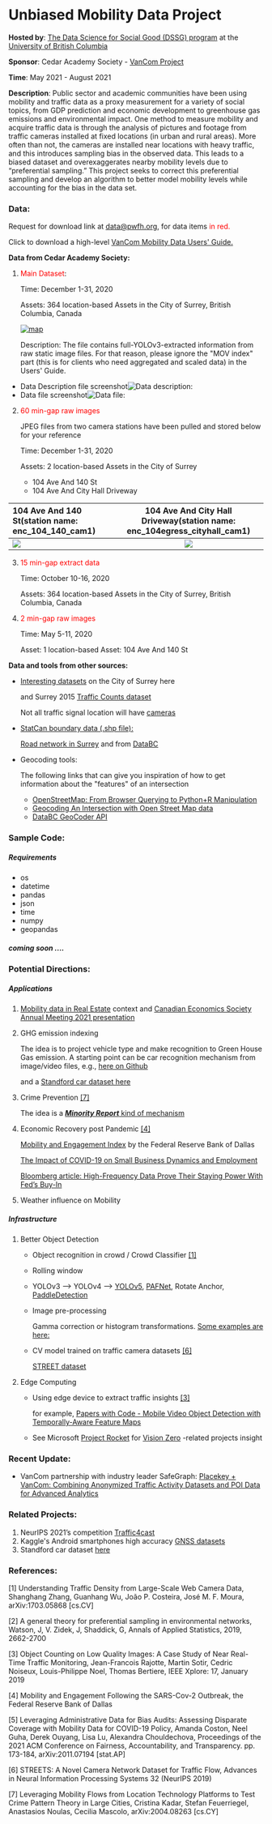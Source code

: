 # Unbiased Mobility Data Project

**Hosted by**: [The Data Science for Social Good (DSSG) program](https://dsi.ubc.ca/data-science-social-good#projects) at the [University of British Columbia](https://www.ubc.ca/)

**Sponsor**: Cedar Academy Society - [VanCom Project](https://data.pwfh.org/)

**Time**: May 2021 - August 2021

**Description**: Public sector and academic communities have been using mobility and traffic data as a proxy measurement for a variety of social topics, from GDP prediction and economic development to greenhouse gas emissions and environmental impact. One method to measure mobility and acquire traffic data is through the analysis of pictures and footage from traffic cameras installed at fixed locations (in urban and rural areas). More often than not, the cameras are installed near locations with heavy traffic, and this introduces sampling bias in the observed data. This leads to a biased dataset and overexaggerates nearby mobility levels due to “preferential sampling.” This project seeks to correct this preferential sampling and develop an algorithm to better model mobility levels while accounting for the bias in the data set.



### Data:
Request for download link at <ins> data@pwfh.org</ins>, for data items <span style="color: red"> in red.</span>

Click to download a high-level [VanCom Mobility Data Users' Guide.](https://5rv1kcdhjldl7wjmwwrxqd.s3-us-west-2.amazonaws.com/VanCom_Mobility_Data_User's_Guide_1.2.pdf)

**Data from Cedar Academy Society:**
1. <span style="color: red">Main Dataset</span>: 
   
   Time: December 1-31, 2020
   
   Assets: 364 location-based Assets in the City of Surrey, British Columbia, Canada
   
   [![map](pic1.png)](https://api.mapbox.com/styles/v1/scotthughes/ckq7op9qz5zom17pj0pcv2y83.html?fresh=true&access_token=pk.eyJ1Ijoic2NvdHRodWdoZXMiLCJhIjoiY2p3bWg5OTc5MGJ0NzRha2VlbXFtOTZheSJ9.c4EyzyAn28dXg3HujMoarg#10.01/49.112/-122.7691)

   Description: The file contains full-YOLOv3-extracted information from raw static image files. For that reason, please ignore the "MOV index" part (this is for clients who need aggregated and scaled data) in the Users' Guide. 

  * Data Description file screenshot![Data description:](pic2.png)
  * Data file screenshot![Data file:](pic3.png)


2. <span style="color: red">60 min-gap raw images</span>
   
   JPEG files from two camera stations have been pulled and stored below for your reference
   
   Time: December 1-31, 2020
   
   Assets: 2 location-based Assets in the City of Surrey
      * 104 Ave And 140 St
      * 104 Ave And City Hall Driveway


| 104 Ave And 140 St(station name: enc_104_140_cam1)| 104 Ave And City Hall Driveway(station name: enc_104egress_cityhall_cam1) |
| :---         |     :---:      |
| ![](pic4.png)   | ![](pic5.png)     | 

3. <span style="color: red"> 15 min-gap extract data </span>

   Time: October 10-16, 2020
   
   Assets: 364 location-based Assets in the City of Surrey, British Columbia, Canada

4. <span style="color: red"> 2 min-gap raw images</span>

   Time: May 5-11, 2020
   
   Asset: 1 location-based Asset: 104 Ave And 140 St

**Data and tools from other sources:**
* [Interesting datasets](https://data.surrey.ca/dataset) on the City of Surrey here 
  
  and Surrey 2015 [Traffic Counts dataset](https://data.surrey.ca/dataset/traffic-counts-2015)

  Not all traffic signal location will have [cameras](https://data.surrey.ca/dataset/traffic-signals)

* [StatCan boundary data (.shp file):](https://www12.statcan.gc.ca/census-recensement/2011/geo/bound-limit/bound-limit-eng.cfm)
  
  [Road network in Surrey](https://data.surrey.ca/dataset?q=road&sort=score+desc%2C+metadata_modified+desc) and from [DataBC](https://catalogue.data.gov.bc.ca/dataset?q=road)
  
* Geocoding tools:

  The following links that can give you inspiration of how to get information about the "features" of an intersection
  
  * [OpenStreetMap: From Browser Querying to Python+R Manipulation](https://towardsdatascience.com/openstreetmap-from-browser-querying-to-python-r-manipulation-c8e4504ad709)
  * [Geocoding An Intersection with Open Street Map data](https://www.r-bloggers.com/2020/08/geocoding-an-intersection-with-open-street-map-data/)
  * [DataBC GeoCoder API](https://www2.gov.bc.ca/gov/content/data/geographic-data-services/location-services/geocoder)


### Sample Code:
##### Requirements
* os
* datetime
* pandas
* json
* time
* numpy
* geopandas
##### coming soon ....

### Potential Directions:
##### Applications
1. [Mobility data in Real Estate](https://papers.ssrn.com/sol3/papers.cfm?abstract_id=3770895) context
and [Canadian Economics Society Annual Meeting 2021 presentation](https://cea2021.exordo.com/programme/presentation/631)

2. GHG emission indexing

   The idea is to project vehicle type and make recognition to Green House Gas emission. A starting point can be car recognition mechanism from image/video files, e.g., [here on Github](https://github.com/foamliu/Car-Recognition)

    and a [Standford car dataset here](http://ai.stanford.edu/~jkrause/cars/car_dataset.html)

3. Crime Prevention [[7]](#7)

   The idea is a [**_Minority Report_** kind of mechanism](https://ojs.aaai.org//index.php/ICWSM/article/view/7304)

4. Economic Recovery post Pandemic [[4]](#4)
    
    [Mobility and Engagement Index](https://www.dallasfed.org/research/mei) by the Federal Reserve Bank of Dallas
   
    [The Impact of COVID-19 on Small Business Dynamics and Employment](http://www.andrekurmann.com/hb_covid)
    
    [Bloomberg article: High-Frequency Data Prove Their Staying Power With Fed’s Buy-In](https://www.bloomberg.com/news/articles/2020-09-15/high-frequency-data-prove-their-staying-power-with-fed-s-buy-in)

5. Weather influence on Mobility

##### Infrastructure
1. Better Object Detection
   * Object recognition in crowd / Crowd Classifier [[1]](#1)
   * Rolling window  
   * YOLOv3 --> YOLOv4 --> [YOLOv5](https://github.com/ultralytics/yolov5), [PAFNet](https://paperswithcode.com/paper/pafnet-an-efficient-anchor-free-object), Rotate Anchor, [PaddleDetection](https://github.com/PaddlePaddle/PaddleDetection)
   * Image pre-processing
     
     Gamma correction or histogram transformations. [Some examples are here:](https://scikit-image.org/docs/dev/api/skimage.exposure.html)
   * CV model trained on traffic camera datasets [[6]](#6)
     
     [STREET dataset](https://databank.illinois.edu/datasets/IDB-3671567)

2. Edge Computing
   * Using edge device to extract traffic insights [[3]](#3)
     
     for example, [Papers with Code - Mobile Video Object Detection with Temporally-Aware Feature Maps](https://paperswithcode.com/paper/mobile-video-object-detection-with-temporally)
   * See Microsoft [Project Rocket](https://www.microsoft.com/en-us/research/project/live-video-analytics/) for [Vision Zero](https://en.wikipedia.org/wiki/Vision_Zero) -related projects insight

### Recent Update:
* VanCom partnership with industry leader SafeGraph:
[Placekey + VanCom: Combining Anonymized Traffic Activity Datasets and POI Data for Advanced Analytics](https://www.placekey.io/blog/placekey-vancom)



### Related Projects:
1. NeurIPS 2021’s competition [Traffic4cast](https://www.iarai.ac.at/traffic4cast/)
2. Kaggle's Android smartphones high accuracy [GNSS datasets](https://www.kaggle.com/google/android-smartphones-high-accuracy-datasets?select=ION+GNSS+2020+Android+Raw+GNSS+Measurement+Datasets+for+Precise+Positioning.pdf)
3. Standford car dataset [here](http://ai.stanford.edu/~jkrause/cars/car_dataset.html)


### References:

<a id="1">[1]</a> Understanding Traffic Density from Large-Scale Web Camera Data, Shanghang Zhang, Guanhang Wu, João P. Costeira, José M. F. Moura, arXiv:1703.05868 [cs.CV]

<a id="2">[2]</a> A general theory for preferential sampling in environmental networks, Watson, J, V. Zidek, J, Shaddick, G, Annals of Applied Statistics, 2019, 2662-2700

<a id="3">[3]</a> Object Counting on Low Quality Images: A Case Study of Near Real-Time Traffic Monitoring, Jean-Francois Rajotte, Martin Sotir, Cedric Noiseux, Louis-Philippe Noel, Thomas Bertiere, IEEE Xplore: 17, January 2019

<a id="4">[4]</a> Mobility and Engagement Following the SARS-Cov-2 Outbreak, the Federal Reserve Bank of Dallas

<a id="5">[5]</a> Leveraging Administrative Data for Bias Audits: Assessing Disparate Coverage with Mobility Data for COVID-19 Policy, Amanda Coston, Neel Guha, Derek Ouyang, Lisa Lu, Alexandra Chouldechova, Proceedings of the 2021 ACM Conference on Fairness, Accountability, and Transparency. pp. 173-184, arXiv:2011.07194 [stat.AP]

<a id="6">[6]</a> STREETS: A Novel Camera Network Dataset for Traffic Flow, Advances in Neural Information Processing Systems 32 (NeurIPS 2019)

<a id="7">[7]</a> Leveraging Mobility Flows from Location Technology Platforms to Test Crime Pattern Theory in Large Cities, Cristina Kadar, Stefan Feuerriegel, Anastasios Noulas, Cecilia Mascolo, 	arXiv:2004.08263 [cs.CY]
